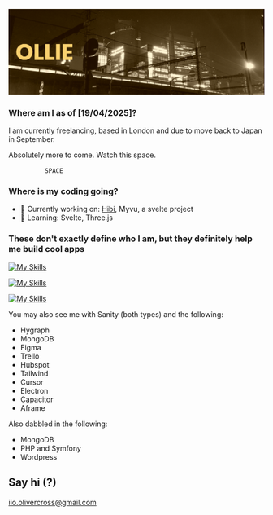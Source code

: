 [![MasterHead](https://raw.githubusercontent.com/Ollie-C/ollie-c/main/banner.png)](https://github.com/Ollie-C)

### Where am I as of [19/04/2025]? 

I am currently freelancing, based in London and due to move back to Japan in September. 

Absolutely more to come. Watch this space. 


              SPACE





### Where is my coding going? 

- 🔭 Currently working on: [Hibi](hi-bi.app), Myvu, a svelte project
- 🌱 Learning: Svelte, Three.js 

### These don't exactly define who I am, but they definitely help me build cool apps


[![My Skills](https://skillicons.dev/icons?i=css,html,js,0,nodejs,0,0,0,vercel,firebase,jest&perline=12)](https://skillicons.dev)

[![My Skills](https://skillicons.dev/icons?i=ts,0,py,0,express,0,0,0,0,prisma,0&perline=12)](https://skillicons.dev)

[![My Skills](https://skillicons.dev/icons?i=nextjs,react,graphql,0,supabase,mysql,sass,0,gcp,photoshop,illustrator&perline=12)](https://skillicons.dev)

You may also see me with Sanity (both types) and the following:
* Hygraph
* MongoDB
* Figma
* Trello
* Hubspot
* Tailwind
* Cursor
* Electron
* Capacitor
* Aframe

Also dabbled in the following: 
* MongoDB
* PHP and Symfony
* Wordpress

## Say hi (?)

iio.olivercross@gmail.com



